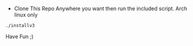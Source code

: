 * Clone This Repo Anywhere you want then run the included script. Arch linux only
```
./installv3
```
Have Fun ;)
